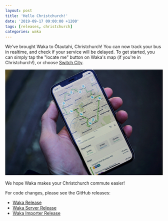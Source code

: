 ```yaml
---
layout: post
title: 'Hello Christchurch!'
date: '2019-09-17 09:00:00 +1200'
tags: [releases, christchurch]
categories: waka
---
```


We've brought Waka to Ōtautahi, Christchurch! You can now track your bus in realtime, and check if your service will be delayed. To get started, you can simply tap the "locate me" button on Waka's map (if you're in Christchurch!), or choose [Switch City](https://waka.app/region).

![Waka Route Map](/assets/screenshots/waka-christchurch.jpg)

We hope Waka makes your Christchurch commute easier!

For code changes, please see the GitHub releases:

- [Waka Release](https://github.com/dymajo/waka/releases/tag/v2.4.1)
- [Waka Server Release](https://github.com/dymajo/waka-server/releases/tag/v2.4.1)
- [Waka Importer Release](https://github.com/dymajo/waka-importer/releases/tag/v2.4.1)
